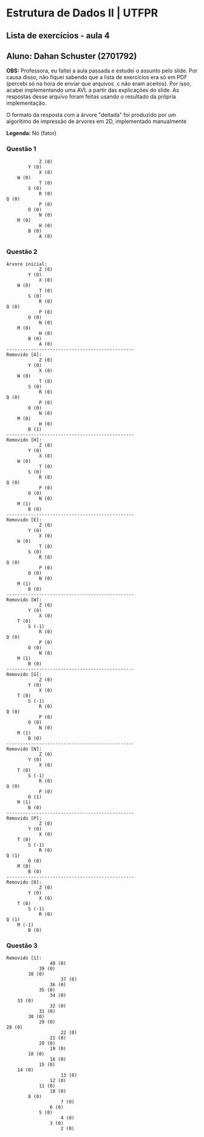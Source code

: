 # Estrutura de Dados II | UTFPR

## Lista de exercícios - aula 4

## Aluno: Dahan Schuster (2701792)

**OBS:** Professora, eu faltei a aula passada e estudei o assunto pelo slide. Por causa disso, não fiquei sabendo que
a lista de exercícios era só em PDF (percebi só na hora de enviar que arquivos .c não eram aceitos). Por isso, acabei
implementando uma AVL a partir das explicações do slide. As respostas desse arquivo foram feitas usando o resultado
da própria implementação.

O formato da resposta com a árvore "deitada" foi produzido por um algorítimo de impressão de árvores em 2D, implementado manualmente

**Legenda:** Nó (fator)

### Questão 1

```text
			Z (0)
		Y (0)
			X (0)
	W (0)
			T (0)
		S (0)
			R (0)
Q (0)
			P (0)
		O (0)
			N (0)
	M (0)
			H (0)
		B (0)
			A (0)
```

### Questão 2

```text
Árvore inicial:
			Z (0)
		Y (0)
			X (0)
	W (0)
			T (0)
		S (0)
			R (0)
Q (0)
			P (0)
		O (0)
			N (0)
	M (0)
			H (0)
		B (0)
			A (0)
-----------------------------------------------
Removido [A]:
			Z (0)
		Y (0)
			X (0)
	W (0)
			T (0)
		S (0)
			R (0)
Q (0)
			P (0)
		O (0)
			N (0)
	M (0)
			H (0)
		B (1)
-----------------------------------------------
Removido [H]:
			Z (0)
		Y (0)
			X (0)
	W (0)
			T (0)
		S (0)
			R (0)
Q (0)
			P (0)
		O (0)
			N (0)
	M (1)
		B (0)
-----------------------------------------------
Removido [E]:
			Z (0)
		Y (0)
			X (0)
	W (0)
			T (0)
		S (0)
			R (0)
Q (0)
			P (0)
		O (0)
			N (0)
	M (1)
		B (0)
-----------------------------------------------
Removido [W]:
			Z (0)
		Y (0)
			X (0)
	T (0)
		S (-1)
			R (0)
Q (0)
			P (0)
		O (0)
			N (0)
	M (1)
		B (0)
-----------------------------------------------
Removido [G]:
			Z (0)
		Y (0)
			X (0)
	T (0)
		S (-1)
			R (0)
Q (0)
			P (0)
		O (0)
			N (0)
	M (1)
		B (0)
-----------------------------------------------
Removido [N]:
			Z (0)
		Y (0)
			X (0)
	T (0)
		S (-1)
			R (0)
Q (0)
			P (0)
		O (1)
	M (1)
		B (0)
-----------------------------------------------
Removido [P]:
			Z (0)
		Y (0)
			X (0)
	T (0)
		S (-1)
			R (0)
Q (1)
		O (0)
	M (0)
		B (0)
-----------------------------------------------
Removido [O]:
			Z (0)
		Y (0)
			X (0)
	T (0)
		S (-1)
			R (0)
Q (1)
	M (-1)
		B (0)
```

### Questão 3

```text
Removido [1]:
				40 (0)
			39 (0)
		38 (0)
					37 (0)
				36 (0)
			35 (0)
				34 (0)
	33 (0)
				32 (0)
			31 (0)
		30 (0)
			29 (0)
28 (0)
					22 (0)
				21 (0)
			20 (0)
				19 (0)
		18 (0)
				16 (0)
			15 (0)
	14 (0)
					13 (0)
				12 (0)
			11 (0)
				10 (0)
		8 (0)
					7 (0)
				6 (0)
			5 (0)
					4 (0)
				3 (0)
					2 (0)
```